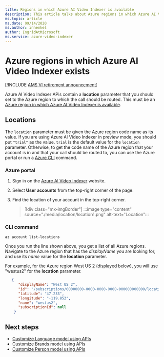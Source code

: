 ```yaml
---
title: Regions in which Azure AI Video Indexer is available  
description: This article talks about Azure regions in which Azure AI Video Indexer is available.
ms.topic: article
ms.date: 09/14/2020
ms.author: inhenkel
author: IngridAtMicrosoft
ms.service: azure-video-indexer
---
```


# Azure regions in which Azure AI Video Indexer exists

[!INCLUDE [AMS VI retirement announcement](./includes/important-ams-retirement-avi-announcement.md)]

Azure AI Video Indexer APIs contain a **location** parameter that you should set to the Azure region to which the call should be routed. This must be an [Azure region in which Azure AI Video Indexer is available](https://azure.microsoft.com/global-infrastructure/services/?products=cognitive-services&regions=all).

## Locations

The `location` parameter must be given the Azure region code name as its value. If you are using Azure AI Video Indexer in preview mode, you should put `"trial"` as the value. `trial` is the default value for the `location` parameter. Otherwise, to get the code name of the Azure region that your account is in and that your call should be routed to, you can use the Azure portal or run a [Azure CLI](/cli/azure) command.

### Azure portal

1. Sign in on the [Azure AI Video Indexer](https://www.videoindexer.ai/) website.
1. Select **User accounts** from the top-right corner of the page.
1. Find the location of your account in the top-right corner.  

    > [!div class="mx-imgBorder"]
    > :::image type="content" source="./media/location/location1.png" alt-text="Location":::
    
###  CLI command

```azurecli-interactive
az account list-locations
```

Once you run the line shown above, you get a list of all Azure regions. Navigate to the Azure region that has the *displayName* you are looking for, and use its *name* value for the **location** parameter.

For example, for the Azure region West US 2 (displayed below), you will use "westus2" for the **location** parameter.

```json
   {
      "displayName": "West US 2",
      "id": "/subscriptions/00000000-0000-0000-0000-000000000000/locations/westus2",
      "latitude": "47.233",
      "longitude": "-119.852",
      "name": "westus2",
      "subscriptionId": null
    }
```

## Next steps

- [Customize Language model using APIs](customize-language-model-with-api.md)
- [Customize Brands model using APIs](customize-brands-model-with-api.md)
- [Customize Person model using APIs](customize-person-model-with-api.md)
